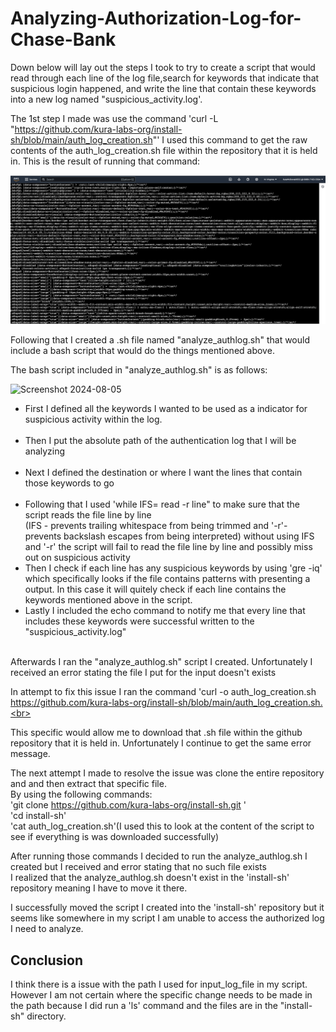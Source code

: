 # Analyzing-Authorization-Log-for-Chase-Bank

Down below will lay out the steps I took to try to create a script that would read through each line of the log file,search for keywords that indicate that suspicious login happened, and write the line that contain these keywords into a new log named "suspicious_activity.log'. 

The 1st step I made was use the command 'curl -L "https://github.com/kura-labs-org/install-sh/blob/main/auth_log_creation.sh"' 
I used this command to get the raw contents of the auth_log_creation.sh file within the repository that it is held in. 
This is the result of running that command: 

![Screenshot 2024-08-05](https://github.com/KaiaSMcDonald/Analyzing-Authorization-Log-for-Chase-Bank/blob/main/Screenshot%202024-08-05%20at%205.54.46%20PM.png) <br>



Following that I created a .sh file named "analyze_authlog.sh" that would include a bash script that would do the things mentioned above. 

The bash script included in "analyze_authlog.sh" is as follows: 


![Screenshot 2024-08-05]() <br>






- First I defined all the keywords I wanted to be used as a indicator for suspicious activity within the log. <br> <br>
- Then I put the absolute path of the authentication log that I will be analyzing <br> <br>
- Next I defined the destination or where I want the lines that contain those keywords to go <br> <br>
- Following that I used 'while IFS= read -r line" to make sure that the script reads the file line by line <br>
(IFS - prevents trailing whitespace from being trimmed and '-r'- prevents backslash escapes from being interpreted)
without using IFS and '-r' the script will fail to read the file line by line and possibly miss out on suspicious activity <br> 
- Then I check if each line has any suspicious keywords by using 'gre -iq' which specifically looks if the file contains patterns with presenting a output. In this case it will quitely check if each line contains the keywords mentioned above in the script.
- Lastly I included the echo command to notify me that every line that includes these keywords were successful written to the "suspicious_activity.log" <br> <br>


Afterwards I ran the "analyze_authlog.sh" script I created. Unfortunately I received an error stating the file I put for the input doesn't exists

In attempt to fix this issue I ran the command 'curl -o auth_log_creation.sh https://github.com/kura-labs-org/install-sh/blob/main/auth_log_creation.sh.<br>






This specific would allow me to download that .sh file within the github repository that it is held in. Unfortunately I continue to get the same error message. <br>


The next attempt I made to resolve the issue was clone the entire repository and and then extract that specific file.<br>
By using the following commands:<br>
'git clone https://github.com/kura-labs-org/install-sh.git '<br>
'cd install-sh'<br>
'cat auth_log_creation.sh'(I used this to look at the content of the script to see if everything is was downloaded successfully)





After running those commands I decided to run the analyze_authlog.sh I created but I received and error stating that no such file exists <br>
I realized that the analyze_authlog.sh doesn't exist in the 'install-sh' repository meaning I have to move it there.

I successfully moved the script I created into the 'install-sh' repository but it seems like somewhere in my script I am unable to access the authorized log I need to analyze. <br>





## Conclusion<br>

I think there is a issue with the path I used for input_log_file in my script. However I am not certain where the specific change needs to be made in the path because I did run a 'ls' command and the files are in the "install-sh" directory.







